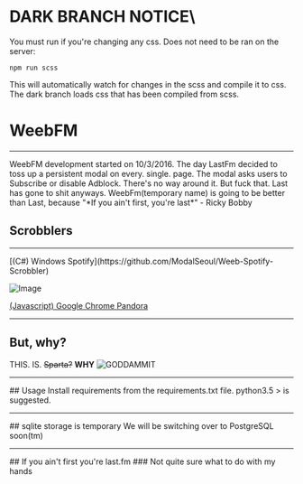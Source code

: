 # DARK BRANCH NOTICE\

You must run if you're changing any css.  Does not need to be ran on the server:
```
npm run scss
```

This will automatically watch for changes in the scss and compile it to css.
The dark branch loads css that has been compiled from scss.


# WeebFM
<hr>
WeebFM development started on 10/3/2016. The day LastFm decided to toss up a persistent modal on every. single. page. The modal asks users to Subscribe or disable Adblock. There's no way around it. But fuck that. Last has gone to shit anyways. WeebFm(temporary name) is going to be better than Last, because "*If you ain't first, you're last*" - Ricky Bobby

## Scrobblers
<hr>
[(C#) Windows Spotify](https://github.com/ModalSeoul/Weeb-Spotify-Scrobbler)

![Image](https://camo.githubusercontent.com/529294ab33f1d9ab6216ac94197c6a619e7e5a46/687474703a2f2f692e696d6775722e636f6d2f4a676f7a556e412e706e67)

[(Javascript) Google Chrome Pandora](https://github.com/ModalSeoul/Weeb-Chrome-Scrobbler)
<hr>

## But, why?
THIS. IS. ~~Sparta?~~ **WHY**
![GODDAMMIT](http://i.imgur.com/bt6imvL.png)
<hr>
## Usage
Install requirements from the requirements.txt file. python3.5 > is suggested.
<hr>
## sqlite storage is temporary
We will be switching over to PostgreSQL soon(tm)
<hr>
## If you ain't first you're last.fm
### Not quite sure what to do with my hands
